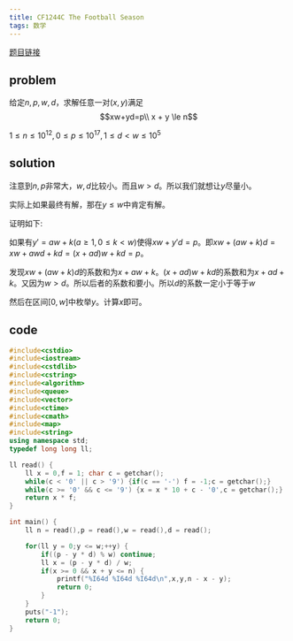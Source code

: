 ```yaml
---
title: CF1244C The Football Season
tags: 数学
---
```


[题目链接](https://codeforces.com/contest/1244/problem/C)

## problem

给定$n,p,w,d$，求解任意一对$(x,y)$满足$$xw+yd=p\\ x + y \le n$$

$1\le n\le 10^{12},0\le p\le 10^{17},1\le d<w \le 10^5$

## solution

注意到$n,p$非常大，$w,d$比较小。而且$w>d$。所以我们就想让$y$尽量小。

实际上如果最终有解，那在$y\le w$中肯定有解。

证明如下:

如果有$y'=aw+k(a\ge 1,0\le k < w)$使得$xw+y'd=p$。即$xw+(aw+k)d=xw+awd+kd=(x+ad)w+kd=p$。

发现$xw+(aw+k)d$的系数和为$x+aw+k$。$(x+ad)w+kd$的系数和为$x+ad+k$。又因为$w>d$。所以后者的系数和要小。所以$d$的系数一定小于等于$w$

然后在区间$[0,w]$中枚举$y$。计算$x$即可。

## code

```cpp
#include<cstdio>
#include<iostream>
#include<cstdlib>
#include<cstring>
#include<algorithm>
#include<queue>
#include<vector>
#include<ctime>
#include<cmath>
#include<map>
#include<string>
using namespace std;
typedef long long ll;

ll read() {
	ll x = 0,f = 1; char c = getchar();
	while(c < '0' || c > '9') {if(c == '-') f = -1;c = getchar();}
	while(c >= '0' && c <= '9') {x = x * 10 + c - '0',c = getchar();}
	return x * f;
}

int main() {
	ll n = read(),p = read(),w = read(),d = read();

	for(ll y = 0;y <= w;++y) {
		if((p - y * d) % w) continue;
		ll x = (p - y * d) / w;
		if(x >= 0 && x + y <= n) {
			printf("%I64d %I64d %I64d\n",x,y,n - x - y);
			return 0;
		}
	}
	puts("-1");
	return 0;
}
```